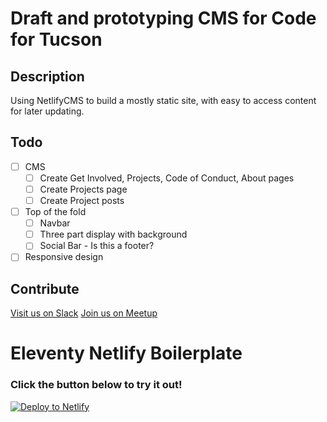 # Draft and prototyping CMS for Code for Tucson
## Description

Using NetlifyCMS to build a mostly static site, with easy to access content for later updating.

## Todo
- [ ] CMS
    - [ ] Create Get Involved, Projects, Code of Conduct, About pages
    - [ ] Create Projects page
    - [ ] Create Project posts

- [ ] Top of the fold
    - [ ] Navbar
    - [ ] Three part display with background
    - [ ] Social Bar - Is this a footer?

- [ ] Responsive design

## Contribute
[Visit us on Slack](codefortucson.slack.com)
[Join us on Meetup](https://www.meetup.com/Code-for-Tucson/)

# Eleventy Netlify Boilerplate

### Click the button below to try it out!

[![Deploy to Netlify](https://www.netlify.com/img/deploy/button.svg)](https://app.netlify.com/start/deploy?repository=https://github.com/danurbanowicz/eleventy-netlify-boilerplate&stack=cms)